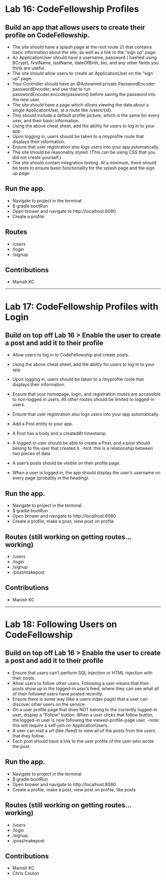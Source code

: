 # Lab 16: CodeFellowship Profiles

## Build an app that allows users to create their profile on CodeFellowship.

- The site should have a splash page at the root route (/) that contains basic information about the site, as well as a link to the “sign up” page.
- An ApplicationUser should have a username, password ( hashed using BCrypt), firstName, lastName, dateOfBirth, bio, and any other fields you think are useful.
- The site should allow users to create an ApplicationUser on the “sign up” page.
- Your Controller should have an @Autowired private PasswordEncoder passwordEncoder; and use that to run passwordEncoder.encode(password) before saving the password into the new user.
- The site should have a page which allows viewing the data about a single ApplicationUser, at a route like /users/{id}.
- This should include a default profile picture, which is the same for every user, and their basic information.
- Using the above cheat sheet, add the ability for users to log in to your app.
- Upon logging in, users should be taken to a /myprofile route that displays their information.
- Ensure that user registration also logs users into your app automatically.
- The site should be reasonably styled. (This can be using CSS that you did not create yourself.)
- The site should contain integration testing. At a minimum, there should be tests to ensure basic functionality for the splash page and the sign up page.

## Run the app.

- Navigate to project in the terminal
- $ gradle bootRun
- Open brower and navigate to http://localhost:8080
- Create a profile

## Routes
- /users
- /login
- /signup

## Contributions 
- Manish KC

-------------------------------------------------------

# Lab 17: CodeFellowship Profiles with Login

## Build on top off Lab 16 > Enable the user to create a post and add it to their profile

- Allow users to log in to CodeFellowship and create posts.

- Using the above cheat sheet, add the ability for users to log in to your app.
- Upon logging in, users should be taken to a /myprofile route that displays their information.
- Ensure that your homepage, login, and registration routes are accessible to non-logged in users. All other routes should be limited to logged-in users.
- Ensure that user registration also logs users into your app automatically.
- Add a Post entity to your app.
- A Post has a body and a createdAt timestamp.
- A logged-in user should be able to create a Post, and a post should belong to the user that created it.
    -hint: this is a relationship between two pieces of data
- A user’s posts should be visible on their profile page.
- When a user is logged in, the app should display the user’s username on every page (probably in the heading).

## Run the app.

- Navigate to project in the terminal
- $ gradle bootRun
- Open brower and navigate to http://localhost:8080
- Create a profile, make a post, view post on profile

## Routes (still working on getting routes... working)
- /users
- /login
- /signup
- /post/makepost

## Contributions 
- Manish KC

-------------------------------------------------------

# Lab 18: Following Users on CodeFellowship

## Build on top off Lab 16 > Enable the user to create a post and add it to their profile

- Ensure that users can’t perform SQL injection or HTML injection with their posts.
- Allow users to follow other users. Following a user means that their posts show up in the logged-in user’s feed, where they can see what all of their followed users have posted recently.
- Ensure there is some way (like a users index page) that a user can discover other users on the service.
- On a user profile page that does NOT belong to the currently logged-in user, display a “Follow” button. When a user clicks that follow button, the logged-in user is now following the viewed-profile-page user.
 -note: this will require a self-join on ApplicationUsers. 
- A user can visit a url (like /feed) to view all of the posts from the users that they follow.
- Each post should have a link to the user profile of the user who wrote the post.

## Run the app.

- Navigate to project in the terminal
- $ gradle bootRun
- Open brower and navigate to http://localhost:8080
- Create a profile, make a post, view post on profile, like posts

## Routes (still working on getting routes... working)
- /users
- /login
- /signup
- /post/makepost

## Contributions 
- Manish KC
- Chris Coulon

